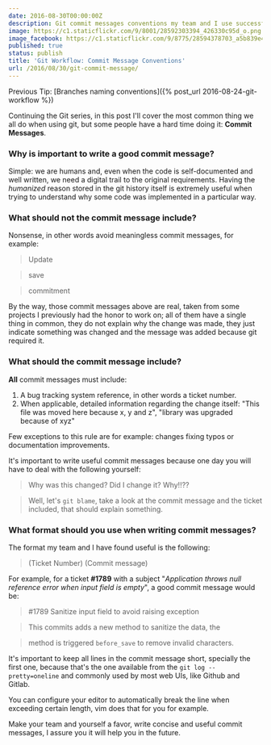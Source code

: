 ```yaml
---
date: 2016-08-30T00:00:00Z
description: Git commit messages conventions my team and I use successfully.
image: https://c1.staticflickr.com/9/8001/28592303394_426330c95d_o.png
image_facebook: https://c1.staticflickr.com/9/8775/28594378703_a5b839e4fe_o.png
published: true
status: publish
title: 'Git Workflow: Commit Message Conventions'
url: /2016/08/30/git-commit-message/
---
```


Previous Tip: [Branches naming conventions]({% post_url 2016-08-24-git-workflow %})

Continuing the Git series, in this post I'll cover the most common thing we all do when using git, but some people have a hard time doing it: **Commit Messages**.

### Why is important to write a good commit message?

Simple: we are humans and, even when the code is self-documented and well written, we need a digital trail to the original requirements. Having the _humanized_ reason stored in the git history itself is extremely useful when trying to understand why some code was implemented in a particular way.

### What should not the commit message include?

Nonsense, in other words avoid meaningless commit messages, for example:

> Update

> save

> commitment

By the way, those commit messages above are real, taken from some projects I previously had the honor to work on; all of them have a single thing in common, they do not explain why the change was made, they just indicate something was changed and the message was added because git required it.

### What should the commit message include?

**All** commit messages must include:

1. A bug tracking system reference, in other words a ticket number.
1. When applicable, detailed information regarding the change itself: "This file was moved here because x, y and z", "library was upgraded because of xyz"

Few exceptions to this rule are for example: changes fixing typos or documentation improvements.

It's important to write useful commit messages because one day you will have to deal with the following yourself:

> Why was this changed? Did I change it? Why!!??

> Well, let's `git blame`, take a look at the commit message and the ticket included, that should explain something.

### What format should you use when writing commit messages?

The format my team and I have found useful is the following:

> (Ticket Number) (Commit message)

For example, for a ticket **#1789** with a subject "_Application throws null reference error when input field is empty_", a good commit message would be:

> &#35;1789 Sanitize input field to avoid raising exception

> This commits adds a new method to sanitize the data, the

> method is triggered `before_save` to remove invalid characters.

It's important to keep all lines in the commit message short, specially the first one, because that's the one available from the `git log --pretty=oneline` and commonly used by most web UIs, like Github and Gitlab.

You can configure your editor to automatically break the line when exceeding certain length, vim does that for you for example.

Make your team and yourself a favor, write concise and useful commit messages, I assure you it will help you in the future.
